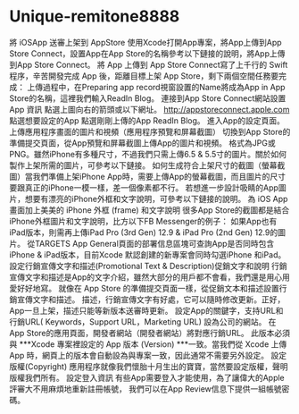 # Unique-remitone8888
 將 iOSApp 送審上架到 AppStore
 使用Xcode打開App專案，將App上傳到App Store Connect，設置App在App Store的名稱參考以下鏈接的說明，將App上傳到App Store Connect。
將 App 上傳到 App Store Connect寫了上千行的 Swift 程序，辛苦開發完成 App 後，距離目標上架 App Store，剩下兩個空間任務要完成：
上傳過程中，在Preparing app record視窗設置的Name將成為App in App Store的名稱，這裡我們輸入ReadIn Blog。
連接到App Store Connect網站設置App 資訊   點選上圖向右的箭頭或以下網址。
http://appstoreconnect.apple.com
點選想要設定的App
點選剛剛上傳的App ReadIn Blog。
進入App的設定頁面。
上傳應用程序畫面的圖片和視頻（應用程序預覽和屏幕截圖）
切換到App Store的準備提交頁面，從App預覽和屏幕截圖上傳App的圖片和視頻。
格式為JPG或PNG。雖然iPhone有多種尺寸，不過我們只需上傳6.5 & 5.5寸的圖片。關於如何製作上架所需的圖片，可參考以下鏈接。
如何生成符合上架尺寸的截圖（螢幕截圖）當我們準備上架iPhone App時，需要上傳App的螢幕截圖，而且圖片的尺寸要跟真正的iPhone一模一樣，差一個像素都不行。
若想進一步設計吸睛的App圖片，想要有漂亮的iPhone外框和文字說明，可參考以下鏈接的說明。
為 iOS App 畫面加上美美的 iPhone 外框 (frame) 和文字說明
很多App Store的截圖都是結合iPhone外框圖片和文字說明，比方以下FB Messenger的例子：
如果App也有iPad版本，則需再上傳iPad Pro (3rd Gen) 12.9 & iPad Pro (2nd Gen) 12.9的圖片。
從TARGETS App General頁面的部署信息區塊可查詢App是否同時包含iPhone & iPad版本，目前Xcode 默認創建的新專案會同時勾選iPhone 和iPad。
設定行銷宣傳文字和描述(Promotional Text & Description)促銷文字和說明
行銷宣傳文字和描述是App的文字介紹，雖然大部分的用戶都不會看，我們還是用心用愛好好地寫。
就像在 App Store 的準備提交頁面一樣，從促銷文本和描述設置行銷宣傳文字和描述。
描述，行銷宣傳文字有好處，它可以隨時修改更新。正好，App一旦上架，描述只能等新版本送審時更新。
設定App的關鍵字，支持URL和行銷URL( Keywords，Support URL，Marketing URL)
設為公司的網站。
在App Store的應用頁面，開發者網站（開發者網站）將對應行銷URL。
此版本必須與 ***Xcode 專案裡設定的 App 版本 (Version) ***一致。當我們從 Xcode 上傳 App 時，網頁上的版本會自動設為與專案一致，因此通常不需要另外設定。
設定版權(Copyright)
應用程序就像我們懷胎十月生出的寶寶，當然要設定版權，聲明版權我們所有。
設定登入資訊
有些App需要登入才能使用，為了讓偉大的Apple評審大不用麻煩地重新註冊帳號，
我們可以在App Review信息下提供一組帳號密碼。

